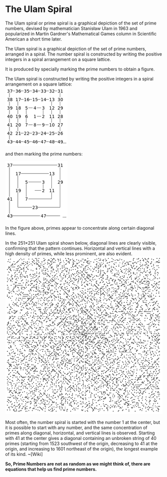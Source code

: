 # The Ulam Spiral

The Ulam spiral or prime spiral is a graphical depiction of the set of prime numbers, devised by mathematician Stanisław Ulam in 1963 and popularized in Martin Gardner's Mathematical Games column in Scientific American a short time later.

The Ulam spiral is a graphical depiction of the set of prime numbers, arranged in a spiral. The number spiral is constructed by writing the positive integers in a spiral arrangement on a square lattice.

It is produced by specially marking the prime numbers to obtain a figure.

The Ulam spiral is constructed by writing the positive integers in a spiral arrangement on a square lattice:<br>
![Alt text](image.png)


and then marking the prime numbers:<br>

![Alt text](image-1.png)

In the figure above, primes appear to concentrate along certain diagonal lines. 

In the 251×251 Ulam spiral shown below, diagonal lines are clearly visible, confirming that the pattern continues. Horizontal and vertical lines with a high density of primes, while less prominent, are also evident.
![251x251 Ulam Spiral](image-2.png)

 Most often, the number spiral is started with the number 1 at the center, but it is possible to start with any number, and the same concentration of primes along diagonal, horizontal, and vertical lines is observed. Starting with 41 at the center gives a diagonal containing an unbroken string of 40 primes (starting from 1523 southwest of the origin, decreasing to 41 at the origin, and increasing to 1601 northeast of the origin), the longest example of its kind. ~[Wiki]

**So, Prime Numbers are not as random as we might think of, there are equations that help us find prime numbers.**

